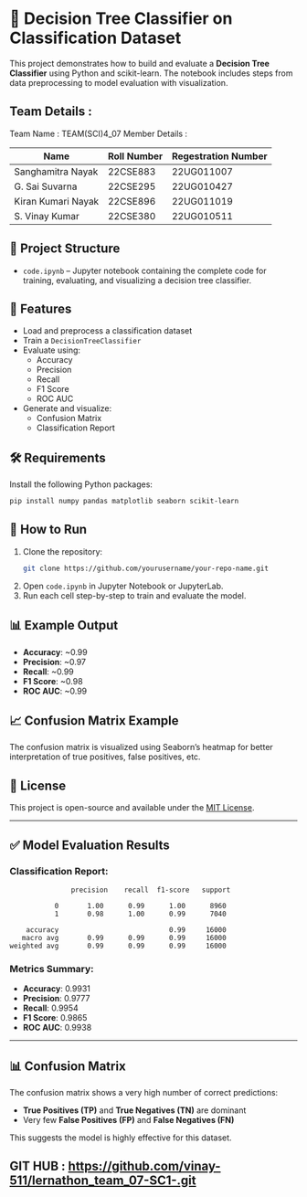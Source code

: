 # 🧠 Decision Tree Classifier on Classification Dataset

This project demonstrates how to build and evaluate a **Decision Tree Classifier** using Python and scikit-learn. The notebook includes steps from data preprocessing to model evaluation with visualization.


## Team Details : 

Team Name : TEAM(SCI)4_07
Member Details :

| Name               | Roll Number | Regestration Number      |
| ------------------ | ----------- | ----------               |
| Sanghamitra Nayak  | 22CSE883    | 22UG011007               |
| G. Sai Suvarna     | 22CSE295    | 22UG010427               |
| Kiran Kumari Nayak | 22CSE896    | 22UG011019               |
| S. Vinay Kumar     | 22CSE380    | 22UG010511               |


## 📂 Project Structure

- `code.ipynb` – Jupyter notebook containing the complete code for training, evaluating, and visualizing a decision tree classifier.

## 📌 Features

- Load and preprocess a classification dataset
- Train a `DecisionTreeClassifier`
- Evaluate using:
  - Accuracy
  - Precision
  - Recall
  - F1 Score
  - ROC AUC
- Generate and visualize:
  - Confusion Matrix
  - Classification Report

## 🛠️ Requirements

Install the following Python packages:

```bash
pip install numpy pandas matplotlib seaborn scikit-learn
```

## 🚀 How to Run

1. Clone the repository:
   ```bash
   git clone https://github.com/yourusername/your-repo-name.git
   ```
2. Open `code.ipynb` in Jupyter Notebook or JupyterLab.
3. Run each cell step-by-step to train and evaluate the model.

## 📊 Example Output

- **Accuracy**: ~0.99  
- **Precision**: ~0.97  
- **Recall**: ~0.99  
- **F1 Score**: ~0.98  
- **ROC AUC**: ~0.99

## 📈 Confusion Matrix Example

The confusion matrix is visualized using Seaborn’s heatmap for better interpretation of true positives, false positives, etc.

## 📃 License

This project is open-source and available under the [MIT License](LICENSE).

---

## ✅ Model Evaluation Results

### Classification Report:
```
               precision    recall  f1-score   support

           0       1.00      0.99      1.00      8960
           1       0.98      1.00      0.99      7040

    accuracy                           0.99     16000
   macro avg       0.99      0.99      0.99     16000
weighted avg       0.99      0.99      0.99     16000
```

### Metrics Summary:
- **Accuracy**: 0.9931
- **Precision**: 0.9777
- **Recall**: 0.9954
- **F1 Score**: 0.9865
- **ROC AUC**: 0.9938

---

## 📊 Confusion Matrix

The confusion matrix shows a very high number of correct predictions:
- **True Positives (TP)** and **True Negatives (TN)** are dominant
- Very few **False Positives (FP)** and **False Negatives (FN)**

This suggests the model is highly effective for this dataset.


## GIT HUB : https://github.com/vinay-511/lernathon_team_07-SC1-.git
